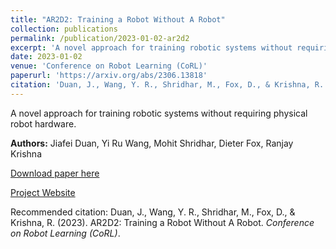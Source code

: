 ```yaml
---
title: "AR2D2: Training a Robot Without A Robot"
collection: publications
permalink: /publication/2023-01-02-ar2d2
excerpt: 'A novel approach for training robotic systems without requiring physical robot hardware.'
date: 2023-01-02
venue: 'Conference on Robot Learning (CoRL)'
paperurl: 'https://arxiv.org/abs/2306.13818'
citation: 'Duan, J., Wang, Y. R., Shridhar, M., Fox, D., & Krishna, R. (2023). AR2D2: Training a Robot Without A Robot. <i>Conference on Robot Learning (CoRL)</i>.'
---
```

A novel approach for training robotic systems without requiring physical robot hardware.

**Authors:** Jiafei Duan, Yi Ru Wang, Mohit Shridhar, Dieter Fox, Ranjay Krishna

[Download paper here](https://arxiv.org/abs/2306.13818)

[Project Website](http://ar2d2.site/)

Recommended citation: Duan, J., Wang, Y. R., Shridhar, M., Fox, D., & Krishna, R. (2023). AR2D2: Training a Robot Without A Robot. <i>Conference on Robot Learning (CoRL)</i>. 